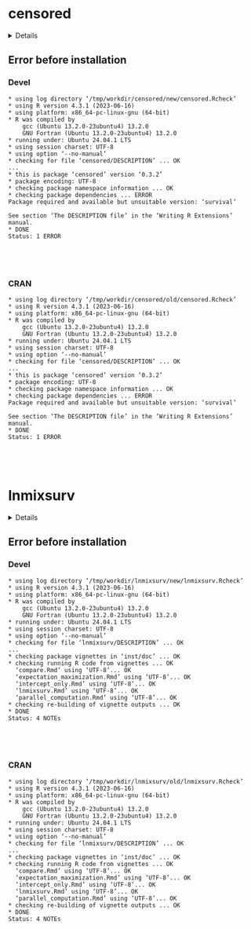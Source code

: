 # censored

<details>

* Version: 0.3.2
* GitHub: https://github.com/tidymodels/censored
* Source code: https://github.com/cran/censored
* Date/Publication: 2024-06-11 18:10:02 UTC
* Number of recursive dependencies: 163

Run `revdepcheck::cloud_details(, "censored")` for more info

</details>

## Error before installation

### Devel

```
* using log directory ‘/tmp/workdir/censored/new/censored.Rcheck’
* using R version 4.3.1 (2023-06-16)
* using platform: x86_64-pc-linux-gnu (64-bit)
* R was compiled by
    gcc (Ubuntu 13.2.0-23ubuntu4) 13.2.0
    GNU Fortran (Ubuntu 13.2.0-23ubuntu4) 13.2.0
* running under: Ubuntu 24.04.1 LTS
* using session charset: UTF-8
* using option ‘--no-manual’
* checking for file ‘censored/DESCRIPTION’ ... OK
...
* this is package ‘censored’ version ‘0.3.2’
* package encoding: UTF-8
* checking package namespace information ... OK
* checking package dependencies ... ERROR
Package required and available but unsuitable version: ‘survival’

See section ‘The DESCRIPTION file’ in the ‘Writing R Extensions’
manual.
* DONE
Status: 1 ERROR





```
### CRAN

```
* using log directory ‘/tmp/workdir/censored/old/censored.Rcheck’
* using R version 4.3.1 (2023-06-16)
* using platform: x86_64-pc-linux-gnu (64-bit)
* R was compiled by
    gcc (Ubuntu 13.2.0-23ubuntu4) 13.2.0
    GNU Fortran (Ubuntu 13.2.0-23ubuntu4) 13.2.0
* running under: Ubuntu 24.04.1 LTS
* using session charset: UTF-8
* using option ‘--no-manual’
* checking for file ‘censored/DESCRIPTION’ ... OK
...
* this is package ‘censored’ version ‘0.3.2’
* package encoding: UTF-8
* checking package namespace information ... OK
* checking package dependencies ... ERROR
Package required and available but unsuitable version: ‘survival’

See section ‘The DESCRIPTION file’ in the ‘Writing R Extensions’
manual.
* DONE
Status: 1 ERROR





```
# lnmixsurv

<details>

* Version: 3.1.6
* GitHub: NA
* Source code: https://github.com/cran/lnmixsurv
* Date/Publication: 2024-09-03 15:20:08 UTC
* Number of recursive dependencies: 195

Run `revdepcheck::cloud_details(, "lnmixsurv")` for more info

</details>

## Error before installation

### Devel

```
* using log directory ‘/tmp/workdir/lnmixsurv/new/lnmixsurv.Rcheck’
* using R version 4.3.1 (2023-06-16)
* using platform: x86_64-pc-linux-gnu (64-bit)
* R was compiled by
    gcc (Ubuntu 13.2.0-23ubuntu4) 13.2.0
    GNU Fortran (Ubuntu 13.2.0-23ubuntu4) 13.2.0
* running under: Ubuntu 24.04.1 LTS
* using session charset: UTF-8
* using option ‘--no-manual’
* checking for file ‘lnmixsurv/DESCRIPTION’ ... OK
...
* checking package vignettes in ‘inst/doc’ ... OK
* checking running R code from vignettes ... OK
  ‘compare.Rmd’ using ‘UTF-8’... OK
  ‘expectation_maximization.Rmd’ using ‘UTF-8’... OK
  ‘intercept_only.Rmd’ using ‘UTF-8’... OK
  ‘lnmixsurv.Rmd’ using ‘UTF-8’... OK
  ‘parallel_computation.Rmd’ using ‘UTF-8’... OK
* checking re-building of vignette outputs ... OK
* DONE
Status: 4 NOTEs





```
### CRAN

```
* using log directory ‘/tmp/workdir/lnmixsurv/old/lnmixsurv.Rcheck’
* using R version 4.3.1 (2023-06-16)
* using platform: x86_64-pc-linux-gnu (64-bit)
* R was compiled by
    gcc (Ubuntu 13.2.0-23ubuntu4) 13.2.0
    GNU Fortran (Ubuntu 13.2.0-23ubuntu4) 13.2.0
* running under: Ubuntu 24.04.1 LTS
* using session charset: UTF-8
* using option ‘--no-manual’
* checking for file ‘lnmixsurv/DESCRIPTION’ ... OK
...
* checking package vignettes in ‘inst/doc’ ... OK
* checking running R code from vignettes ... OK
  ‘compare.Rmd’ using ‘UTF-8’... OK
  ‘expectation_maximization.Rmd’ using ‘UTF-8’... OK
  ‘intercept_only.Rmd’ using ‘UTF-8’... OK
  ‘lnmixsurv.Rmd’ using ‘UTF-8’... OK
  ‘parallel_computation.Rmd’ using ‘UTF-8’... OK
* checking re-building of vignette outputs ... OK
* DONE
Status: 4 NOTEs





```
